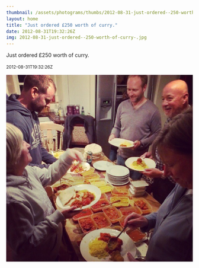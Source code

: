 ```yaml
---
thumbnail: /assets/photograms/thumbs/2012-08-31-just-ordered--250-worth-of-curry-.jpg
layout: home
title: "Just ordered £250 worth of curry."
date: 2012-08-31T19:32:26Z
img: 2012-08-31-just-ordered--250-worth-of-curry-.jpg
---
```


Just ordered £250 worth of curry.

<small>2012-08-31T19:32:26Z</small>

![Just ordered £250 worth of curry.](/assets/photograms/original/2012-08-31-just-ordered--250-worth-of-curry-.jpg)
